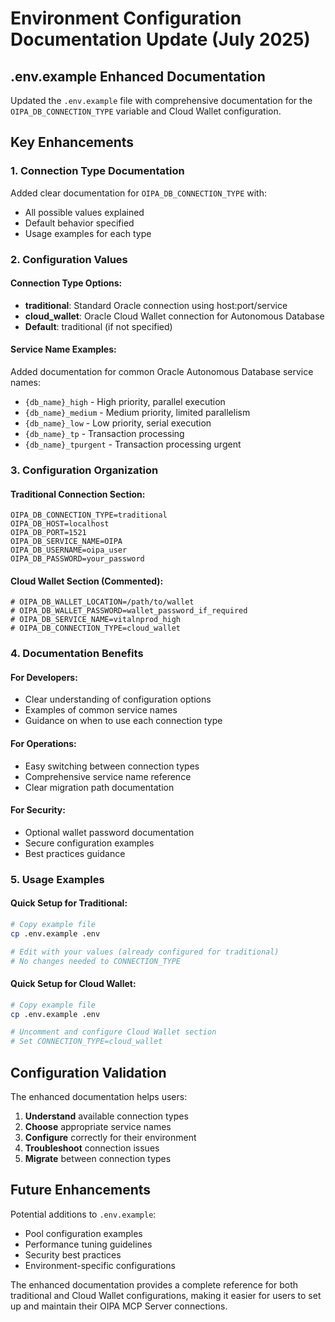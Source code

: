 # Environment Configuration Documentation Update (July 2025)

## .env.example Enhanced Documentation

Updated the `.env.example` file with comprehensive documentation for the `OIPA_DB_CONNECTION_TYPE` variable and Cloud Wallet configuration.

## Key Enhancements

### 1. Connection Type Documentation
Added clear documentation for `OIPA_DB_CONNECTION_TYPE` with:
- All possible values explained
- Default behavior specified
- Usage examples for each type

### 2. Configuration Values

#### Connection Type Options:
- **traditional**: Standard Oracle connection using host:port/service
- **cloud_wallet**: Oracle Cloud Wallet connection for Autonomous Database
- **Default**: traditional (if not specified)

#### Service Name Examples:
Added documentation for common Oracle Autonomous Database service names:
- `{db_name}_high` - High priority, parallel execution
- `{db_name}_medium` - Medium priority, limited parallelism
- `{db_name}_low` - Low priority, serial execution
- `{db_name}_tp` - Transaction processing
- `{db_name}_tpurgent` - Transaction processing urgent

### 3. Configuration Organization

#### Traditional Connection Section:
```env
OIPA_DB_CONNECTION_TYPE=traditional
OIPA_DB_HOST=localhost
OIPA_DB_PORT=1521
OIPA_DB_SERVICE_NAME=OIPA
OIPA_DB_USERNAME=oipa_user
OIPA_DB_PASSWORD=your_password
```

#### Cloud Wallet Section (Commented):
```env
# OIPA_DB_WALLET_LOCATION=/path/to/wallet
# OIPA_DB_WALLET_PASSWORD=wallet_password_if_required
# OIPA_DB_SERVICE_NAME=vitalnprod_high
# OIPA_DB_CONNECTION_TYPE=cloud_wallet
```

### 4. Documentation Benefits

#### For Developers:
- Clear understanding of configuration options
- Examples of common service names
- Guidance on when to use each connection type

#### For Operations:
- Easy switching between connection types
- Comprehensive service name reference
- Clear migration path documentation

#### For Security:
- Optional wallet password documentation
- Secure configuration examples
- Best practices guidance

### 5. Usage Examples

#### Quick Setup for Traditional:
```bash
# Copy example file
cp .env.example .env

# Edit with your values (already configured for traditional)
# No changes needed to CONNECTION_TYPE
```

#### Quick Setup for Cloud Wallet:
```bash
# Copy example file
cp .env.example .env

# Uncomment and configure Cloud Wallet section
# Set CONNECTION_TYPE=cloud_wallet
```

## Configuration Validation

The enhanced documentation helps users:
1. **Understand** available connection types
2. **Choose** appropriate service names
3. **Configure** correctly for their environment
4. **Troubleshoot** connection issues
5. **Migrate** between connection types

## Future Enhancements

Potential additions to `.env.example`:
- Pool configuration examples
- Performance tuning guidelines
- Security best practices
- Environment-specific configurations

The enhanced documentation provides a complete reference for both traditional and Cloud Wallet configurations, making it easier for users to set up and maintain their OIPA MCP Server connections.
